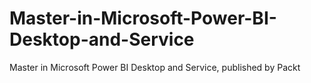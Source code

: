 # Master-in-Microsoft-Power-BI-Desktop-and-Service
Master in Microsoft Power BI Desktop and Service, published by Packt

